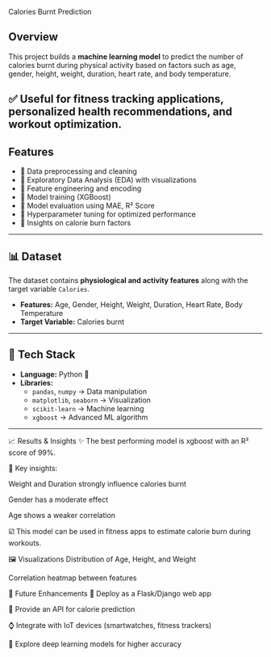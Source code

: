  Calories Burnt Prediction 

## Overview  
This project builds a **machine learning model** to predict the number of calories burnt during physical activity based on factors such as age, gender, height, weight, duration, heart rate, and body temperature.  

✅ Useful for fitness tracking applications, personalized health recommendations, and workout optimization.  
---

## Features  

- 🔹 Data preprocessing and cleaning  
- 🔹 Exploratory Data Analysis (EDA) with visualizations  
- 🔹 Feature engineering and encoding  
- 🔹 Model training (XGBoost)  
- 🔹 Model evaluation using MAE, R² Score  
- 🔹 Hyperparameter tuning for optimized performance  
- 🔹 Insights on calorie burn factors  

---

## 📊 Dataset  

The dataset contains **physiological and activity features** along with the target variable `Calories`.  

- **Features:** Age, Gender, Height, Weight, Duration, Heart Rate, Body Temperature  
- **Target Variable:** Calories burnt  

---

## 🚀 Tech Stack  

- **Language:** Python 🐍  
- **Libraries:**  
  - `pandas`, `numpy` → Data manipulation  
  - `matplotlib`, `seaborn` → Visualization  
  - `scikit-learn` → Machine learning  
  - `xgboost` → Advanced ML algorithm  

---
📈 Results & Insights ✨
 The best performing model is xgboost with an R² score of 99%.

🔑 Key insights:

Weight and Duration strongly influence calories burnt

Gender has a moderate effect

Age shows a weaker correlation

☑️ This model can be used in fitness apps to estimate calorie burn during workouts.

🖼️ Visualizations
 Distribution of Age, Height, and Weight

 Correlation heatmap between features


🔮 Future Enhancements
🚀 Deploy as a Flask/Django web app

📡 Provide an API for calorie prediction

⌚ Integrate with IoT devices (smartwatches, fitness trackers)

🤖 Explore deep learning models for higher accuracy
